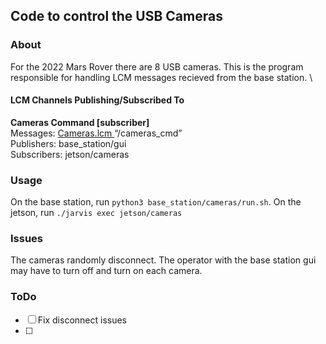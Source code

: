 Code to control the USB Cameras
----

### About
For the 2022 Mars Rover there are 8 USB cameras. This is the program \
responsible for handling LCM messages recieved from the base station. \


#### LCM Channels Publishing/Subscribed To 
**Cameras Command [subscriber]** \
Messages: [ Cameras.lcm ](https://github.com/amszuch/mrover-workspace/blob/cameras/rover_msgs/Cameras.lcm) “/cameras_cmd” \
Publishers: base_station/gui \
Subscribers: jetson/cameras

### Usage 
On the base station, run `python3 base_station/cameras/run.sh`. On the jetson, run `./jarvis exec jetson/cameras`

### Issues
The cameras randomly disconnect. The operator with the base station gui may have to turn off and turn on each camera.

### ToDo 

- [ ] Fix disconnect issues
- [ ]
